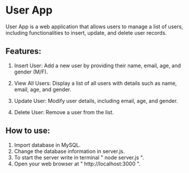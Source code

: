 # User App

User App is a web application that allows users to manage a list of users, including functionalities to insert, update, and delete user records.

## Features:
1. Insert User: Add a new user by providing their name, email, age, and gender (M/F).

2. View All Users: Display a list of all users with details such as name, email, age, and gender.

3. Update User: Modify user details, including email, age, and gender.

4. Delete User: Remove a user from the list.


## How to use:
1. Import database in MySQL.
2. Change the database information in server.js.
3. To start the server write in terminal " node server.js ".
4. Open your web browser at " http://localhost:3000 ".

